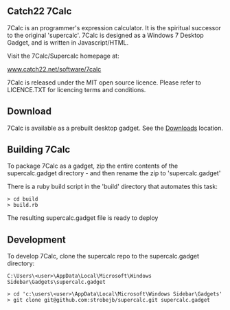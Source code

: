 Catch22 7Calc
-------------

7Calc is an programmer's expression calculator. It is the spiritual successor
to the original 'supercalc'. 7Calc is designed as a Windows 7 Desktop Gadget,
and is written in Javascript/HTML.

Visit the 7Calc/Supercalc homepage at:

www.catch22.net/software/7calc

7Calc is released under the MIT open source licence. 
Please refer to LICENCE.TXT for licencing terms and conditions.


Download
--------

7Calc is available as a prebuilt desktop gadget. See the [Downloads](/strobejb/supercalc/downloads) location. 


Building 7Calc
--------------

To package 7Calc as a gadget, zip the entire contents of the supercalc.gadget 
directory - and then rename the zip to 'supercalc.gadget'

There is a ruby build script in the 'build' directory that automates this task:

    > cd build
    > build.rb

The resulting supercalc.gadget file is ready to deploy


Development
-----------
To develop 7Calc, clone the supercalc repo to the supercalc.gadget directory:

    C:\Users\<user>\AppData\Local\Microsoft\Windows Sidebar\Gadgets\supercalc.gadget

    > cd 'c:\users\<user>\AppData\Local\Microsoft\Windows Sidebar\Gadgets'
    > git clone git@github.com:strobejb/supercalc.git supercalc.gadget



